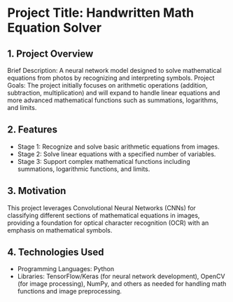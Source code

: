 # Project Title: Handwritten Math Equation Solver
## 1. Project Overview
Brief Description: A neural network model designed to solve mathematical equations from photos by recognizing and interpreting symbols.
Project Goals: The project initially focuses on arithmetic operations (addition, subtraction, multiplication) and will expand to handle linear equations and more advanced mathematical functions such as summations, logarithms, and limits.


## 2. Features
- Stage 1: Recognize and solve basic arithmetic equations from images.
- Stage 2: Solve linear equations with a specified number of variables.
- Stage 3: Support complex mathematical functions including summations, logarithmic functions, and limits.


## 3. Motivation
This project leverages Convolutional Neural Networks (CNNs) for classifying different sections of mathematical equations in images, providing a foundation for optical character recognition (OCR) with an emphasis on mathematical symbols.


## 4. Technologies Used
- Programming Languages: Python
- Libraries: TensorFlow/Keras (for neural network development), OpenCV (for image processing), NumPy, and others as needed for handling math functions and image preprocessing.
